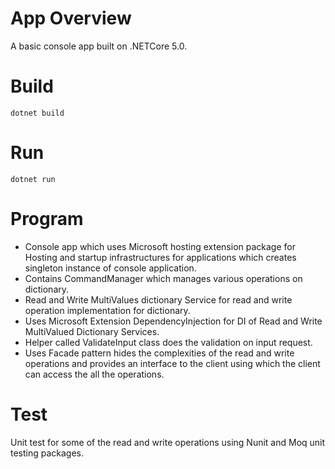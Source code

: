 # App Overview

A basic console app built on .NETCore 5.0.

# Build

`dotnet build`

# Run

`dotnet run`

# Program

- Console app which uses Microsoft hosting extension package for Hosting and startup infrastructures for applications 
which creates singleton instance of console application.
- Contains CommandManager which manages various operations on dictionary.
- Read and Write MultiValues dictionary Service for read and write operation implementation for dictionary.
- Uses Microsoft Extension DependencyInjection for DI of Read and Write MultiValued Dictionary Services.
- Helper called ValidateInput class does the validation on input request.
- Uses Facade pattern hides the complexities of the read and write operations and provides an interface to the client using 
which the client can access the all the operations.

# Test
Unit test for some of the read and write operations using Nunit and Moq unit testing packages.